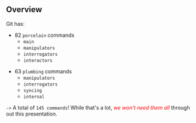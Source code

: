 <!-- new_lines: 3 -->

## Overview

<!-- pause -->
<!-- new_line -->

Git has:

<!-- new_line -->
<!-- incremental_lists: true -->

- 82 `porcelain` commands
  - `main`
  - `manipulators`
  - `interrogators`
  - `interactors`

<!-- new_line -->

- 63 `plumbing` commands
  - `manipulators`
  - `interrogators`
  - `syncing`
  - `internal`

<!-- incremental_lists: false -->
<!-- new_line -->

`->` A total of `145 commands`! While that's a lot, _<span style="color:red;">we
won't need them all</span>_ through out this presentation.
